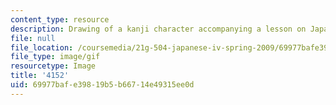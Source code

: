 ```yaml
---
content_type: resource
description: Drawing of a kanji character accompanying a lesson on Japanese.
file: null
file_location: /coursemedia/21g-504-japanese-iv-spring-2009/69977bafe39819b5b66714e49315ee0d_4152.gif
file_type: image/gif
resourcetype: Image
title: '4152'
uid: 69977baf-e398-19b5-b667-14e49315ee0d
---
```

